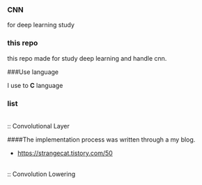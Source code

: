 ### CNN
for deep learning study

### this repo
this repo made for study deep learning and handle cnn.

###Use language

I use to <strong>C</strong> language

### list
<br>
:: Convolutional Layer

####The implementation process was written through a my blog.
- https://strangecat.tistory.com/50
<br>
:: Convolution Lowering
